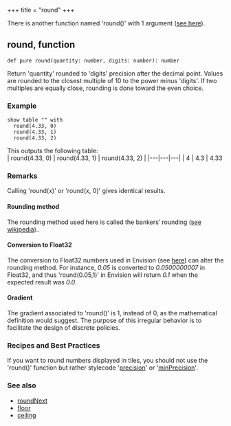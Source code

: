 +++
title = "round"
+++

There is another function named 'round()' with 1 argument ([see here](/reference/pqr/round_1/)). 

## round, function

```envision
def pure round(quantity: number, digits: number): number
```

Return 'quantity' rounded to 'digits' precision after the decimal point. Values are rounded to the closest multiple of 10 to the power minus 'digits'. If two multiples are equally close, rounding is done toward the even choice.

### Example
```envision
show table "" with
  round(4.33, 0) 
  round(4.33, 1) 
  round(4.33, 2)  
```

This outputs the following table:  
| round(4.33, 0) | round(4.33, 1) | round(4.33, 2) |
|---|---|---|
| 4 | 4.3 | 4.33

### Remarks
Calling 'round(x)' or 'round(x, 0)' gives identical results.

#### Rounding method
The rounding method used here is called the bankers’ rounding ([see wikipedia](https://en.wikipedia.org/wiki/Rounding#Rounding_half_to_even))..

#### Conversion to Float32
The conversion to Float32 numbers used in Envision (see [here](https://www.h-schmidt.net/FloatConverter/IEEE754.html)) can alter the rounding method. For instance, *0.05* is converted to *0.0500000007* in Float32, and thus 'round(0.05,1)' in Envision will return *0.1* when the expected result was *0.0*.


#### Gradient
The gradient associated to 'round()' is 1, instead of 0, as the mathematical definition would suggest. The purpose of this irregular behavior is to facilitate the design of discrete policies.

### Recipes and Best Practices
If you want to round numbers displayed in tiles, you should not use the 'round()' function but rather stylecode '[precision](/specifications/stylecode/properties/precision/)' or '[minPrecision](/specifications/stylecode/properties/minprecision/)'.

### See also
* [roundNext](/reference/pqr/roundnext/)
* [floor](/reference/pqr/floor/)
* [ceiling](/reference/pqr/ceiling/)